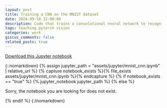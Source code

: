 ```yaml
---
layout: post
title: Training a CNN on the MNIST dataset
date: 2024-09-18 12:00:00
description: Code that trains a convolutional neural network to recognize hand-written digits. This notebook is adapted from some guest lectures I gave for courses for which I served as a TA.
tags: teaching pytorch vision
categories: work
giscus_comments: false
related_posts: true
---
```


<a href="https://raw.githubusercontent.com/ddegenaro/ddegenaro.github.io/main/assets/jupyter/mnist_cnn.ipynb" download>Download this Jupyter notebook</a>

{::nomarkdown}
{% assign jupyter_path = "assets/jupyter/mnist_cnn.ipynb" | relative_url %}
{% capture notebook_exists %}{% file_exists assets/jupyter/mnist_cnn.ipynb %}{% endcapture %}
{% if notebook_exists == "true" %}
{% jupyter_notebook jupyter_path %}
{% else %}

<p>Sorry, the notebook you are looking for does not exist.</p>
{% endif %}
{:/nomarkdown}
